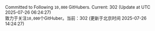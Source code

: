 Committed to Following `10,000` GitHubers. Current: <!-- FOLLOWING_COUNT -->302<!-- FOLLOWING_COUNT --> (Update at UTC <!-- LAST_UPDATED -->2025-07-26 06:24:27<!-- LAST_UPDATED -->)<br>
致力于关注`10,000`个GitHuber。当前：<!-- FOLLOWING_COUNT -->302<!-- FOLLOWING_COUNT --> (更新于北京时间 <!-- LAST_UPDATED_CST -->2025-07-26 14:24:27<!-- LAST_UPDATED_CST -->)
